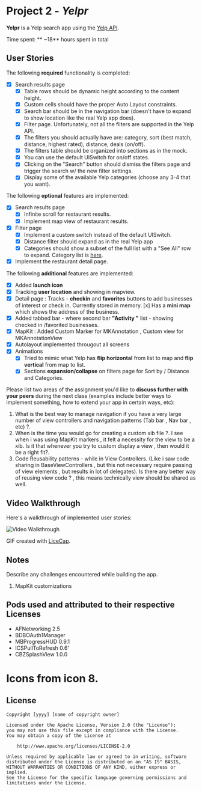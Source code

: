 # Project 2 - *Yelpr*

**Yelpr** is a Yelp search app using the [Yelp API](http://www.yelp.com/developers/documentation/v2/search_api).

Time spent: ** ~18** hours spent in total

## User Stories

The following **required** functionality is completed:

- [x] Search results page
   - [x] Table rows should be dynamic height according to the content height.
   - [x] Custom cells should have the proper Auto Layout constraints.
   - [x] Search bar should be in the navigation bar (doesn't have to expand to show location like the real Yelp app does).
   - [x] Filter page. Unfortunately, not all the filters are supported in the Yelp API.
   - [x] The filters you should actually have are: category, sort (best match, distance, highest rated), distance, deals (on/off).
   - [x] The filters table should be organized into sections as in the mock.
   - [x] You can use the default UISwitch for on/off states.
   - [x] Clicking on the "Search" button should dismiss the filters page and trigger the search w/ the new filter settings.
   - [x] Display some of the available Yelp categories (choose any 3-4 that you want).

The following **optional** features are implemented:

- [x] Search results page
   - [x] Infinite scroll for restaurant results.
   - [x] Implement map view of restaurant results.
- [x] Filter page
   - [x] Implement a custom switch instead of the default UISwitch.
   - [x] Distance filter should expand as in the real Yelp app
   - [x] Categories should show a subset of the full list with a "See All" row to expand. Category list is [here](http://www.yelp.com/developers/documentation/category_list).
- [x] Implement the restaurant detail page.

The following **additional** features are implemented:
- [x] Added **launch icon**
- [x] Tracking **user location** and showing in mapview.
- [x] Detail page : Tracks - **checkin**  and **favorites**  buttons to add businesses of interest or check in. Currently stored in memory.
	  [x] Has a **mini map**  which shows the address of the business.
- [x] Added tabbed bar - where second bar **"Activity "** list - showing checked in /favorited businesses.
- [x] MapKit : Added Custom Marker for MKAnnotation , Custom view for MKAnnotationView
- [x] Autolayout implemented througout all screens
- [x] Animations 
	- [x] Tried to mimic what Yelp has **flip horizontal** from list to map and **flip vertical** from map to list.
	- [x] Sections **expansion/collapse** on filters page for Sort by / Distance and Categories.

Please list two areas of the assignment you'd like to **discuss further with your peers** during the next class (examples include better ways to implement something, how to extend your app in certain ways, etc):

1. What is the best way to manage navigation if you have a very large number of view controllers and navigation patterns (Tab bar , Nav bar , etc) ?.
2. When is the time you would go for creating a custom xib file ?. I see when i was using MapKit markers , it felt a necessity for the view to be a xib. Is it that whenever you try to custom display a view , then would it be a right fit?. 
3. Code Reusability patterns - while in View Controllers. (Like i saw code sharing in BaseViewControllers , but this not necessary require passing of view elements , but results in lot of delegates). Is there any better way of reusing view code ? , this means technically view should be shared as well. 

## Video Walkthrough

Here's a walkthrough of implemented user stories:

<img src='https://github.com/eadencode/Yelpr/blob/master/yelpergif.gif' title='Video Walkthrough' width='' alt='Video Walkthrough' />

GIF created with [LiceCap](http://www.cockos.com/licecap/).

## Notes

Describe any challenges encountered while building the app.
1. MapKit customizations 

## Pods used and attributed to their respective Licenses
- AFNetworking  2.5
- BDBOAuth1Manager
- MBProgressHUD 0.9.1
- ICSPullToRefresh 0.6'
- CBZSplashView 1.0.0

# Icons from icon 8.

## License

    Copyright [yyyy] [name of copyright owner]

    Licensed under the Apache License, Version 2.0 (the "License");
    you may not use this file except in compliance with the License.
    You may obtain a copy of the License at

        http://www.apache.org/licenses/LICENSE-2.0

    Unless required by applicable law or agreed to in writing, software
    distributed under the License is distributed on an "AS IS" BASIS,
    WITHOUT WARRANTIES OR CONDITIONS OF ANY KIND, either express or implied.
    See the License for the specific language governing permissions and
    limitations under the License.
